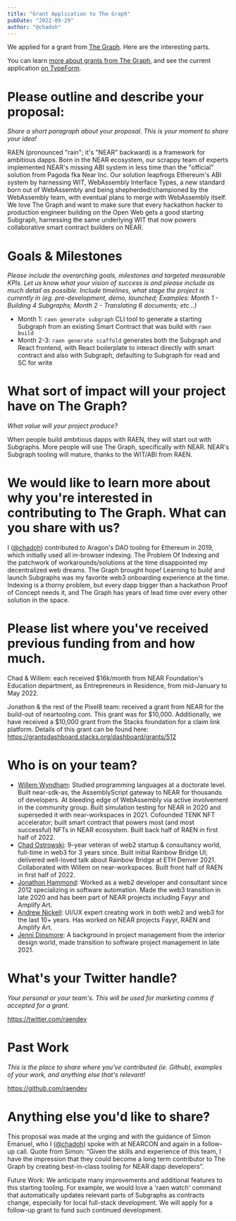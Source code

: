 ```yaml
---
title: "Grant Application to The Graph"
pubDate: "2022-09-29"
author: "@chadoh"
---
```


We applied for a grant from [The Graph](https://thegraph.com/en/). Here are the interesting parts.

You can learn [more about grants from The Graph](https://thegraph.com/ecosystem/grants/), and see the current application [on TypeForm](https://thegraph.typeform.com/applynow?typeform-source=ahalabs.dev).

# Please outline and describe your proposal:
_Share a short paragraph about your proposal. This is your moment to share your idea!_

RAEN (pronounced "rain"; it's "NEAR" backward) is a framework for ambitious dapps. Born in the NEAR ecosystem, our scrappy team of experts implemented NEAR's missing ABI system in less time than the "official" solution from Pagoda fka Near Inc. Our solution leapfrogs Ethereum's ABI system by harnessing WIT, WebAssembly Interface Types, a new standard born out of WebAssembly and being shepherded/championed by the WebAssembly team, with eventual plans to merge with WebAssembly itself. We love The Graph and want to make sure that every hackathon hacker to production engineer building on the Open Web gets a good starting Subgraph, harnessing the same underlying WIT that now powers collaborative smart contract builders on NEAR.

# Goals & Milestones
_Please include the overarching goals, milestones and targeted measurable KPIs. Let us know what your vision of success is and please include as much detail as possible. Include timelines, what stage the project is currently in (eg. pre-development, demo, launched; Examples: Month 1 - Building 4 Subgraphs; Month 2 - Translating 6 documents; etc...)_

- Month 1: `raen generate subgraph` CLI tool to generate a starting Subgraph from an existing Smart Contract that was build with `raen build`
- Month 2-3: `raen generate scaffold` generates both the Subgraph and React frontend, with React boilerplate to interact directly with smart contract and also with Subgraph, defaulting to Subgraph for read and SC for write

# What sort of impact will your project have on The Graph?
_What value will your project produce?_

When people build ambitious dapps with RAEN, they will start out with Subgraphs. More people will use The Graph, specifically with NEAR. NEAR's Subgraph tooling will mature, thanks to the WIT/ABI from RAEN.

# We would like to learn more about why you're interested in contributing to The Graph. What can you share with us?

I ([@chadoh]) contributed to Aragon's DAO tooling for Ethereum in 2019, which initially used all in-browser indexing. The Problem Of Indexing and the patchwork of workarounds/solutions at the time disappointed my decentralized web dreams. The Graph brought hope! Learning to build and launch Subgraphs was my favorite web3 onboarding experience at the time. Indexing is a thorny problem, but every dapp bigger than a hackathon Proof of Concept needs it, and The Graph has years of lead time over every other solution in the space.

# Please list where you've received previous funding from and how much.

Chad & Willem: each received $16k/month from NEAR Foundation's Education department, as Entrepreneurs in Residence, from mid-January to May 2022.

Jonathon & the rest of the Pixel8 team: received a grant from NEAR for the build-out of neartooling.com. This grant was for $10,000. Additionally, we have received a $10,000 grant from the Stacks foundation for a claim link platform. Details of this grant can be found here: https://grantsdashboard.stacks.org/dashboard/grants/512

# Who is on your team?

- [Willem Wyndham](https://github.com/willemneal):     Studied programming languages at a doctorate level. Built near-sdk-as, the AssemblyScript gateway to NEAR for thousands of developers. At bleeding edge of WebAssembly via active involvement in the community group. Built simulation testing for NEAR in 2020 and superseded it with near-workspaces in 2021. Cofounded TENK NFT accelerator; built smart contract that powers most (and most successful) NFTs in NEAR ecosystem. Built back half of RAEN in first half of 2022.
- [Chad Ostrowski](https://github.com/chadoh):         9-year veteran of web2 startup & consultancy world, full-time in web3 for 3 years since. Built initial Rainbow Bridge UI; delivered well-loved talk about Rainbow Bridge at ETH Denver 2021. Collaborated with Willem on near-workspaces. Built front half of RAEN in first half of 2022.
- [Jonathon Hammond](https://github.com/jhammond2012): Worked as a web2 developer and consultant since 2012 specializing in software automation. Made the web3 transition in late 2020 and has been part of NEAR projects including Fayyr and Amplify Art.
- [Andrew Nickell](https://github.com/andrewnickell):  UI/UX expert creating work in both web2 and web3 for the last 10+ years. Has worked on NEAR projects Fayyr, RAEN and Amplify Art.
- [Jenni Dinsmore](https://github.com/JenniDins):      A background in project management from the interior design world, made transition to software project management in late 2021.

# What's your Twitter handle?
_Your personal or your team's. This will be used for marketing comms if accepted for a grant._

https://twitter.com/raendev

# Past Work
_This is the place to share where you've contributed (ie. Github), examples of your work, and anything else that's relevant!_

https://github.com/raendev

# Anything else you'd like to share?
 
This proposal was made at the urging and with the guidance of Simon Emanuel, who I ([@chadoh]) spoke with at NEARCON and again in a follow-up call. Quote from Simon: “Given the skills and experience of this team, I have the impression that they could become a long term contributor to The Graph by creating best-in-class tooling for NEAR dapp developers”.

Future Work: We anticipate many improvements and additional features to this starting tooling. For example, we would love a 'raen watch' command that automatically updates relevant parts of Subgraphs as contracts change, especially for local full-stack development. We will apply for a follow-up grant to fund such continued development.

  [@chadoh]: https://twitter.com/chadoh
